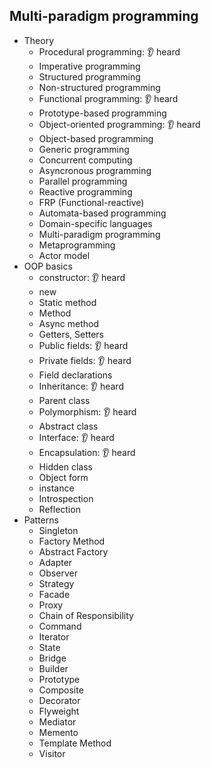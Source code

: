 ## Multi-paradigm programming

- Theory
  - Procedural programming: 👂 heard
  - Imperative programming
  - Structured programming
  - Non-structured programming
  - Functional programming: 👂 heard
  - Prototype-based programming
  - Object-oriented programming: 👂 heard
  - Object-based programming
  - Generic programming
  - Concurrent computing
  - Asyncronous programming
  - Parallel programming
  - Reactive programming
  - FRP (Functional-reactive)
  - Automata-based programming
  - Domain-specific languages
  - Multi-paradigm programming
  - Metaprogramming
  - Actor model
- OOP basics
  - constructor: 👂 heard
  - new
  - Static method
  - Method
  - Async method
  - Getters, Setters
  - Public fields: 👂 heard
  - Private fields: 👂 heard
  - Field declarations
  - Inheritance: 👂 heard
  - Parent class
  - Polymorphism: 👂 heard
  - Abstract class
  - Interface: 👂 heard
  - Encapsulation: 👂 heard
  - Hidden class
  - Object form
  - instance
  - Introspection
  - Reflection
- Patterns
  - Singleton
  - Factory Method
  - Abstract Factory
  - Adapter
  - Observer
  - Strategy
  - Facade
  - Proxy
  - Chain of Responsibility
  - Command
  - Iterator
  - State
  - Bridge
  - Builder
  - Prototype
  - Composite
  - Decorator
  - Flyweight
  - Mediator
  - Memento
  - Template Method
  - Visitor

